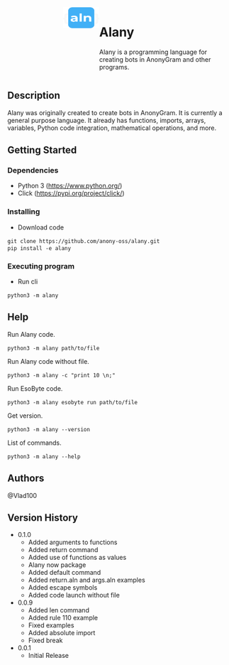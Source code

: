 <div style="display: flex;">
    <div>
        <img src="images/logo.png" alt="Logo" width="39%" height="30%" align="right">
    </div>
    <div>

# Alany 

Alany is a programming language for creating bots in AnonyGram and other programs.
⁣
    </div>
</div>

## Description

Alany was originally created to create bots in AnonyGram. It is currently a general purpose language. It already has functions, imports, arrays, variables, Python code integration, mathematical operations, and more.

## Getting Started

### Dependencies

* Python 3 (https://www.python.org/)
* Click (https://pypi.org/project/click/)

### Installing

* Download code
```
git clone https://github.com/anony-oss/alany.git
pip install -e alany
```

### Executing program

* Run cli
```
python3 -m alany
```

## Help

Run Alany code.
```
python3 -m alany path/to/file
```

Run Alany code without file.
```
python3 -m alany -c "print 10 \n;"
```

Run EsoByte code.
```
python3 -m alany esobyte run path/to/file
```

Get version.
```
python3 -m alany --version
```

List of commands.
```
python3 -m alany --help
```

## Authors

@Vlad100

## Version History
* 0.1.0
    * Added arguments to functions
    * Added return command
    * Added use of functions as values
    * Alany now package
    * Added default command
    * Added return.aln and args.aln examples
    * Added escape symbols
    * Added code launch without file
* 0.0.9
    * Added len command
    * Added rule 110 example
    * Fixed examples
    * Added absolute import
    * Fixed break
* 0.0.1
    * Initial Release
